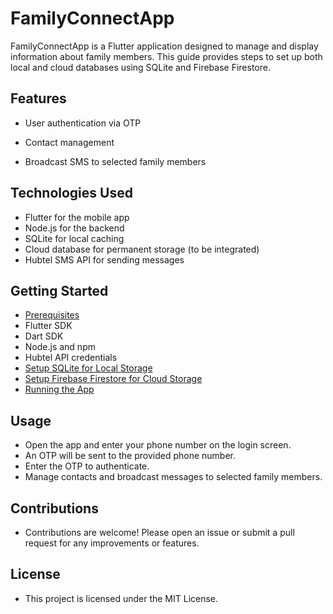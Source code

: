 # FamilyConnectApp

FamilyConnectApp is a Flutter application designed to manage and display information about family members. This guide provides steps to set up both local and cloud databases using SQLite and Firebase Firestore.

## Features

- User authentication via OTP
- Contact management

- Broadcast SMS to selected family members

## Technologies Used

- Flutter for the mobile app
- Node.js for the backend
- SQLite for local caching
- Cloud database for permanent storage (to be integrated)
- Hubtel SMS API for sending messages

## Getting Started

- [Prerequisites](#prerequisites)
- Flutter SDK
- Dart SDK
- Node.js and npm
- Hubtel API credentials
- [Setup SQLite for Local Storage](#setup-sqlite-for-local-storage)
- [Setup Firebase Firestore for Cloud Storage](#setup-firebase-firestore-for-cloud-storage)
- [Running the App](#running-the-app)

## Usage

- Open the app and enter your phone number on the login screen.
- An OTP will be sent to the provided phone number.
- Enter the OTP to authenticate.
- Manage contacts and broadcast messages to selected family members.

## Contributions

- Contributions are welcome! Please open an issue or submit a pull request for any improvements or features.

## License

- This project is licensed under the MIT License.
